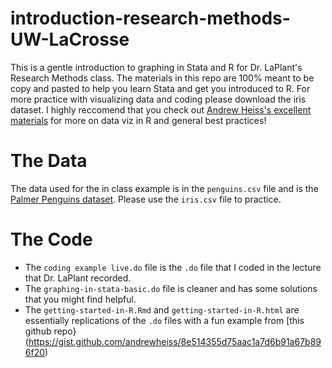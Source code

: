 # introduction-research-methods-UW-LaCrosse
This is a gentle introduction to graphing in Stata and R for Dr. LaPlant's Research Methods class.
The materials in this repo are 100% meant to be copy and pasted to help you learn Stata and get you introduced to R. For more practice with visualizing data and coding please
download the iris dataset. I highly reccomend that you check out [Andrew Heiss's excellent materials](https://datavizm20.classes.andrewheiss.com/) for more on data viz in R and general best practices!

# The Data

The data used for the in class example is in the `penguins.csv` file and is the [Palmer Penguins dataset](https://github.com/allisonhorst/palmerpenguins). Please use the `iris.csv` file to practice.


# The Code
- The `coding example live.do` file is the `.do` file that I coded in the lecture that Dr. LaPlant recorded.
- The `graphing-in-stata-basic.do` file is cleaner and has some solutions that you might find helpful.
- The `getting-started-in-R.Rmd` and `getting-started-in-R.html` are essentially replications of the  `.do` files with a fun example from [this github repo} (https://gist.github.com/andrewheiss/8e514355d75aac1a7d6b91a67b896f20)


